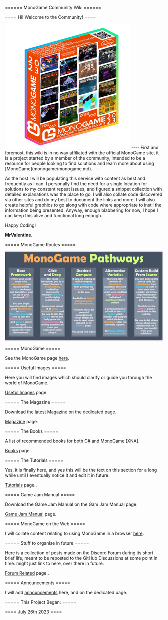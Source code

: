 ====== MonoGame Community Wiki ======


==== Hi! Welcome to the Community! ====

<img src="../../content/monogame_box_art_fixed.webp" alt="MonoGame Logo" width="400" />
----
First and foremost, this wiki is in no way affiliated with the official MonoGame site, it is a project started by a member of the community, intended to be a resource for people looking to find solutions and learn more about using [MonoGame](monogame/monogame.md).
----

As the host I will be populating this service with content as best and frequently as I can.
I personally find the need for a single location for solutions to my constant repeat issues, and figured a snippet collection with detailed explanations was the place to go.
I will also collate code discovered via other sites and do my best to document the links and more.
I will also create helpful graphics to go along with code where appropriate to instil the information being presented.
Anyway, enough blabbering for now, I hope I can keep this alive and functional long enough.

Happy Coding!

**MrValentine.**

===== MonoGame Routes =====

<img src="../../content/monogame_routes.png" alt="MonoGame Logo" width="600" />

===== MonoGame =====

See the MonoGame page [here](monogame/monogame.md).

===== Useful Images =====

Here you will find images which should clarify or guide you through the world of MonoGame.

[Useful Images](usefulimages/usefulimages.md) page.

===== The Magazine =====

Download the latest Magazine on the dedicated page.

[Magazine](magazine/magazine.md) page.

===== The Books =====

A list of recommended books for both C# and MonoGame [XNA].

[Books](books/books.md) page..

===== The Tutorials =====

Yes, it is finally here, and yes this will be the text on this section for a long while until I eventually notice it and edit it in future.

[Tutorials](tutorials/tutorials.md) page..

===== Game Jam Manual =====

Download the Game Jam Manual on the Gam Jam Manual page.

[Game Jam Manual](gamejammanual/gamejammanual.md) page.

===== MonoGame on the Web =====

I will collate content relating to using MonoGame in a browser [here](monogame/monogameontheweb.md).

===== Stuff to organise in future =====

Here is a collection of posts made on the Discord Forum during its short brief life, meant to be reposted to the GitHub Discussions at some point in time. might just link to here, over there in future.

[Forum Related](forum_related.md) page..

===== Announcements =====

I will add [announcements](announcements/announcements.md) here, and on the dedicated page.


===== This Project Began: =====

==== July 26th 2023 ====